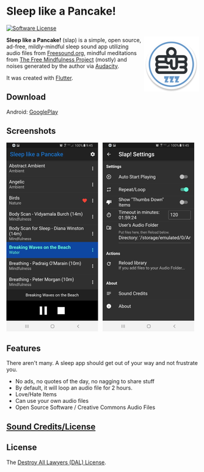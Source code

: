 # Sleep like a Pancake!

[![Software License](https://img.shields.io/badge/license-DAL-blue)](LICENSE)

<img src="android\app\src\main\res\mipmap-xxhdpi\ic_launcher_round.png" align="right">**Sleep like a Pancake!** (slap) is a simple, open source, ad-free, mildly-mindful sleep sound app utilizing
audio files from [Freesound.org](https://freesound.org), mindful meditations from 
[The Free Mindfulness Project](http://www.freemindfulness.org) (mostly)  and noises generated by the author via
[Audacity](https://www.audacityteam.org/). 

It was created with [Flutter](https://flutter.dev/).

## Download

Android: [GooglePlay](https://play.google.com/store/apps/details?id=org.pancake.slap)

## Screenshots

<p float="left"><img src="screenshots/main.jpg?raw=true" width="240" height="494"> &nbsp; <img src="screenshots/settings.jpg?raw=true" width="240"  height="494">  </p>

## Features

There aren't many.  A sleep app should get out of your way and not frustrate you.
 - No ads, no quotes of the day, no nagging to share stuff
 - By default, it will loop an audio file for 2 hours.
 - Love/Hate Items
 - Can use your own audio files
 - Open Source Software / Creative Commons Audio Files

## [Sound Credits/License](CREDITS.md)

## License

The [Destroy All Lawyers (DAL) License](LICENSE).

